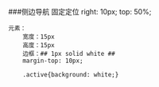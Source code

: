 ###侧边导航
    固定定位
        right: 10px;
        top: 50%;

    元素：
        宽度：15px
        高度：15px
        边框：## 1px solid white ##
        margin-top: 10px;

	    .active{background: white;}
	
	
	
	
